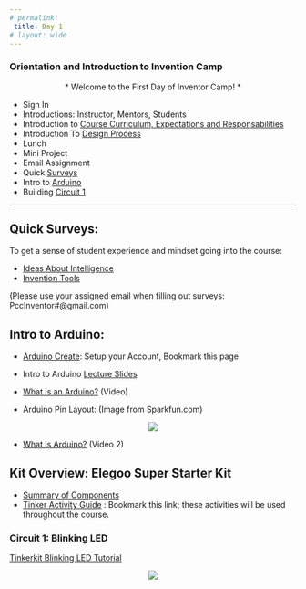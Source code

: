```yaml
---
# permalink: 
 title: Day 1
# layout: wide
---
```


### Orientation and Introduction to Invention Camp

 <center> * Welcome to the First Day of Inventor Camp! * </center>

- Sign In
- Introductions: Instructor, Mentors, Students
- Introduction to [Course Curriculum, Expectations and Responsabilities](/assets/slides/IC-Orientation.pdf)
- Introduction To [Design Process](What_is_design.pdf)
- Lunch
- Mini Project
- Email Assignment
- Quick  [Surveys](#Surveys)
- Intro to [Arduino](#Arduino)
- Building [Circuit 1](#Circuit-1)


-------------------------------
<a name="Surveys"></a>
## Quick Surveys:

To get a sense of student experience and mindset going into the course:

- [Ideas About Intelligence](https://docs.google.com/forms/d/e/1FAIpQLSe2YgZePQdM-iPwsqOFybcWD7vd8Nt2uOVsm7ZAAPiyOaX2yQ/viewform?usp=sf_link)
- [Invention Tools](https://docs.google.com/forms/d/e/1FAIpQLScfzhtg9gMct8nnUxubdCprvSDF7JRHm7fA3sOJ2d0bZfRCYQ/viewform?usp=sf_link) 

(Please use your assigned email when filling out surveys: PccInventor#@gmail.com)
<a name="Arduino"></a>
## Intro to Arduino:
- [Arduino Create](https://create.arduino.cc/): Setup your Account, Bookmark this page
- Intro to Arduino [Lecture Slides](/assets/images/Intro-to-Arduino.pdf)

- [What is an Arduino?](https://www.youtube.com/watch?v=9vQY2oTrLkY) (Video)
- Arduino Pin Layout: (Image from Sparkfun.com)
<p align="center">
<img src="/assets/images/ArduinoPinLayout.png">
</p>

- [What is Arduino?](https://youtu.be/_h1m6R9YW8c) (Video 2)

## Kit Overview: Elegoo Super Starter Kit
- [Summary of Components](/PCC2018/kit-contents/)   
- [Tinker Activity Guide](https://learn.sparkfun.com/tutorials/activity-guide-for-sparkfun-tinker-kit/introduction) : Bookmark this link; these activities will be used throughout the course.

<a name="Circuit-1"></a>
### Circuit 1: Blinking LED
[Tinkerkit Blinking LED Tutorial](https://learn.sparkfun.com/tutorials/activity-guide-for-sparkfun-tinker-kit/circuit-1-blink-an-led)

<p align="center">

<img src ="/assets/images/Tinker_Kit_Circuit1_BlinkDemo.jpg">
</p>
